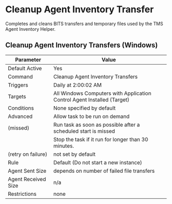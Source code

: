 [title]: # (Cleanup Agent Inventory Transfer)
[tags]: # (task)
[priority]: # (5)
# Cleanup Agent Inventory Transfer

Completes and cleans BITS transfers and temporary files used by the TMS Agent Inventory Helper.

## Cleanup Agent Inventory Transfers (Windows)

| Parameter | Value |
| ----- | ----- |
| Default Active | Yes |
| Command | Cleanup Agent Inventory Transfers |
| Triggers | Daily at 2:00:02 AM |
| Targets | All Windows Computers with Application Control Agent Installed (Target) |
| Conditions | None specified by default |
| Advanced | Allow task to be run on demand |
| (missed) | Run task as soon as possible after a scheduled start is missed |
| | Stop the task if it run for longer than 30 minutes. |
| (retry on failure) | not set by default |
| Rule | Default (Do not start a new instance) |
| Agent Sent Size | depends on number of failed file transfers |
| Agent Received Size | n/a |
| Restrictions | none |
